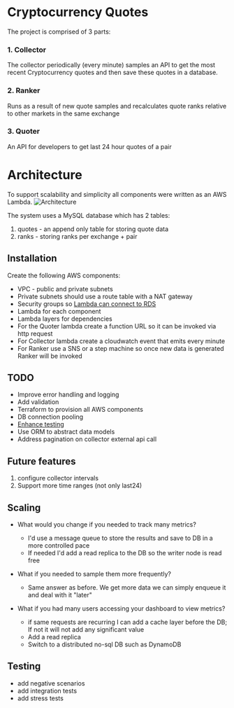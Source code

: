 # Cryptocurrency Quotes

The project is comprised of 3 parts:

### 1. Collector
The collector periodically (every minute) samples an API to get the most recent Cryptocurrency quotes and then save these quotes in a database.

### 2. Ranker
Runs as a result of new quote samples and recalculates quote ranks relative to other markets in the same exchange

### 3. Quoter
An API for developers to get last 24 hour quotes of a pair

# Architecture
To support scalability and simplicity all components were written as an AWS Lambda.
![Architecture](https://drive.google.com/file/d/1pagqS-NCGNU0BVMmuyAf-vU77l9avxYx/view)

The system uses a MySQL database which has 2 tables:
1. quotes - an append only table for storing quote data
2. ranks - storing ranks per exchange + pair

## Installation
Create the following AWS components:
- VPC - public and private subnets
- Private subnets should use a route table with a NAT gateway
- Security groups so [Lambda can connect to RDS](https://aws.amazon.com/premiumsupport/knowledge-center/connect-lambda-to-an-rds-instance/)
- Lambda for each component
- Lambda layers for dependencies
- For the Quoter lambda create a function URL so it can be invoked via http request
- For Collector lambda create a cloudwatch event that emits every minute
- For Ranker use a SNS or a step machine so once new data is generated Ranker will be invoked

## TODO
- Improve error handling and logging
- Add validation
- Terraform to provision all AWS components
- DB connection pooling
- [Enhance testing](#testing)
- Use ORM to abstract data models
- Address pagination on collector external api call

## Future features
1. configure collector intervals
2. Support more time ranges (not only last24)

## Scaling
- What would you change if you needed to track many metrics?
    * I'd use a message queue to store the results and save to DB in a more controlled pace
    * If needed I'd add a read replica to the DB so the writer node is read free

- What if you needed to sample them more frequently?
    * Same answer as before. We get more data we can simply enqueue it and deal with it "later"
    
- What if you had many users accessing your dashboard to view metrics?
    * if same requests are recurring I can add a cache layer before the DB; If not it will not add any significant value
    * Add a read replica
    * Switch to a distributed no-sql DB such as DynamoDB

## Testing
- add negative scenarios
- add integration tests
- add stress tests
